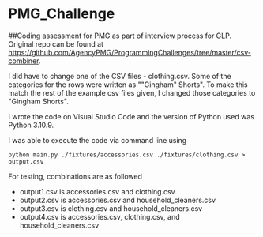 # PMG_Challenge
##Coding assessment for PMG as part of interview process for GLP. Original repo can be found at https://github.com/AgencyPMG/ProgrammingChallenges/tree/master/csv-combiner.

I did have to change one of the CSV files - clothing.csv. Some of the categories for the rows were written as "\"Gingham\" Shorts". To make this match the rest of the example csv files given, I changed those categories to "Gingham Shorts". 

I wrote the code on Visual Studio Code and the version of Python used was Python 3.10.9. 

I was able to execute the code via command line using 
```
python main.py ./fixtures/accessories.csv ./fixtures/clothing.csv > output.csv
```

For testing, combinations are as followed
* output1.csv is accessories.csv and clothing.csv
* output2.csv is accessories.csv and household_cleaners.csv
* output3.csv is clothing.csv and household_cleaners.csv
* output4.csv is accessories.csv, clothing.csv, and household_cleaners.csv
